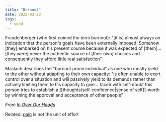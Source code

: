 ```yaml
---
title: "Burnout"
date: 2022-03-23
tags:
  - seed
---
```


Freudenberger (who first coined the term burnout): "[it is] almost always an indication that the person's goals have been externally imposed. Somehow [they] embarked on his present course because it was expected of [them]... [they were] never the authentic source of [their own] choices and consequently they afford little real satisfaction"

Maslach describes the "burnout prone individual" as one who mostly yield to the other without adapting to their own capacity: "is often unable to exert control over a situation and will passively yield to its demands rather than actively limiting them to his capacity to give... faced with self-doubt this person tries to establish a [[thoughts/self-confidence|sense of self]]-worth by winning the approval and acceptance of other people"

_From [In Over Our Heads](thoughts/In%20Over%20Our%20Heads.md)_

Related: [pain](thoughts/pain.md) is not the unit of effort
